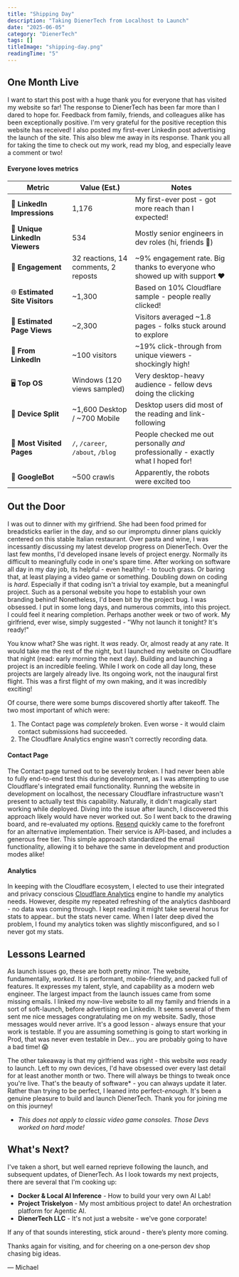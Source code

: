 ```yaml
---
title: "Shipping Day"
description: "Taking DienerTech from Localhost to Launch"
date: "2025-06-05"
category: "DienerTech"
tags: []
titleImage: "shipping-day.png"
readingTime: "5"
---
```


## One Month Live
I want to start this post with a huge thank you for everyone that has visited my website so far! The response to DienerTech has been far more than I dared to hope for. Feedback from family, friends, and colleagues alike has been exceptionally positive. I'm very grateful for the positive reception this website has received! I also posted my first-ever Linkedin post advertising the launch of the site. This also blew me away in its response. Thank you all for taking the time to check out my work, read my blog, and especially leave a comment or two!

#### Everyone loves metrics
| Metric                         | Value (Est.)                         | Notes                                                                          |
| ------------------------------ | ------------------------------------ | ------------------------------------------------------------------------------ |
| 🧠 **LinkedIn Impressions**    | 1,176                                | My first-ever post - got more reach than I expected!                             |
| 👤 **Unique LinkedIn Viewers** | 534                                  | Mostly senior engineers in dev roles (hi, friends 👋)                          |
| 💬 **Engagement**              | 32 reactions, 14 comments, 2 reposts | \~9% engagement rate. Big thanks to everyone who showed up with support ❤️     |
| 🌐 **Estimated Site Visitors** | \~1,300                              | Based on 10% Cloudflare sample - people really clicked!                          |
| 📄 **Estimated Page Views**    | \~2,300                              | Visitors averaged \~1.8 pages - folks stuck around to explore                    |
| 🔗 **From LinkedIn**           | \~100 visitors                       | \~19% click-through from unique viewers - shockingly high!                       |
| 🖥️ **Top OS**                 | Windows (120 views sampled)          | Very desktop-heavy audience - fellow devs doing the clicking                     |
| 📱 **Device Split**            | \~1,600 Desktop / \~700 Mobile       | Desktop users did most of the reading and link-following                       |
| 🧭 **Most Visited Pages**      | `/`, `/career`, `/about`, `/blog`    | People checked me out personally *and* professionally - exactly what I hoped for! |
| 🤖 **GoogleBot**               | \~500 crawls                         | Apparently, the robots were excited too                                        |



## Out the Door

I was out to dinner with my girlfriend. She had been food primed for breadsticks earlier in the day, and so our impromptu dinner plans quickly centered on this stable Italian restaurant. Over pasta and wine, I was incessantly discussing my latest develop progress on DienerTech. Over the last few months, I'd developed insane levels of project energy. Normally its difficult to meaningfully code in one's spare time. After working on software all day in my day job, its helpful - even healthy! - to touch grass. Or baring that, at least playing a video game or something. Doubling down on coding is *hard*. Especially if that coding isn't a trivial toy example, but a meaningful project. Such as a personal website you hope to establish your own branding behind! Nonetheless, I'd been bit by the project bug. I was obsessed. I put in some long days, and numerous commits, into this project. I could feel it nearing completion. Perhaps another week or two of work. My girlfriend, ever wise, simply suggested - "Why not launch it tonight? It's ready!"

You know what? She was right. It *was* ready. Or, almost ready at any rate. It would take me the rest of the night, but I launched my website on Cloudflare that night (read: early morning the next day). Building and launching a project is an incredible feeling. While I work on code all day long, these projects are largely already live. Its ongoing work, not the inaugural first flight. This was a first flight of my own making, and it was incredibly exciting!

Of course, there were some bumps discovered shortly after takeoff. The two most important of which were:
1) The Contact page was *completely* broken. Even worse - it would claim contact submissions had succeeded. 
2) The Cloudflare Analytics engine wasn't correctly recording data. 

#### Contact Page
The Contact page turned out to be severely broken. I had never been able to fully end-to-end test this during development, as I was attempting to use Cloudflare's integrated email functionality. Running the website in development on localhost, the necessary Cloudflare infrastructure wasn't present to actually test this capability. Naturally, it didn't magically start working while deployed. Diving into the issue after launch, I discovered this approach likely would have never worked out. So I went back to the drawing board, and re-evaluated my options. [Resend](https://resend.com/) quickly came to the forefront for an alternative implementation. Their service is API-based, and includes a generous free tier. This simple approach standardized the email functionality, allowing it to behave the same in development and production modes alike!

#### Analytics
In keeping with the Cloudflare ecosystem, I elected to use their integrated and privacy conscious [Cloudflare Analytics](https://www.cloudflare.com/web-analytics/) engine to handle my analytics needs. However, despite my repeated refreshing of the analytics dashboard - no data was coming through. I kept reading it might take several horus for stats to appear.. but the stats never came. When I later deep dived the problem, I found my analytics token was slightly misconfigured, and so I never got my stats. 

## Lessons Learned

As launch issues go, these are both pretty minor. The website, fundamentally, *worked*. It is performant, mobile-friendly, and packed full of features. It expresses my talent, style, and capability as a modern web engineer. The largest impact from the launch issues came from some missing emails. I linked my now-live website to all my family and friends in a sort of soft-launch, before advertising on Linkedin. It seems several of them sent me nice messages congratulating me on my website. Sadly, those messages would never arrive. It's a good lesson - always ensure that your work is testable. If you are assuming something is going to start working in Prod, that was never even testable in Dev... you are probably going to have a bad time! 😱

The other takeaway is that my girlfriend was right - this website *was* ready to launch. Left to my own devices, I'd have obsessed over every last detail for at least another month or two. There will always be things to tweak once you're live. That's the beauty of software* - you can always update it later. Rather than trying to be perfect, I leaned into perfect-*enough*. It's been a genuine pleasure to build and launch DienerTech. Thank you for joining me on this journey!

* *This does not apply to classic video game consoles. Those Devs worked on hard mode!*


## What's Next?

I've taken a short, but well earned reprieve following the launch, and subsequent updates, of DienerTech. As I look towards my next projects, there are several that I'm cooking up:

- **Docker & Local AI Inference** - How to build your very own AI Lab! 
- **Project Triskelyon** - My most ambitious project to date! An orchestration platform for Agentic AI. 
- **DienerTech LLC** - It's not just a website - we've gone corporate! 

If any of that sounds interesting, stick around - there’s plenty more coming.


Thanks again for visiting, and for cheering on a one‑person dev shop chasing big ideas.

— Michael
